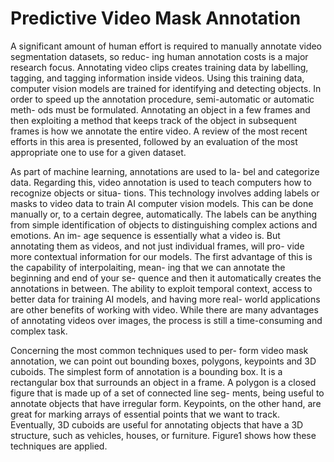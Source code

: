 # Predictive Video Mask Annotation
A significant amount of human effort is required to
manually annotate video segmentation datasets, so reduc-
ing human annotation costs is a major research focus.
Annotating video clips creates training data by labelling,
tagging, and tagging information inside videos. Using
this training data, computer vision models are trained for
identifying and detecting objects. In order to speed up the
annotation procedure, semi-automatic or automatic meth-
ods must be formulated. Annotating an object in a few
frames and then exploiting a method that keeps track of
the object in subsequent frames is how we annotate the
entire video. A review of the most recent efforts in this
area is presented, followed by an evaluation of the most
appropriate one to use for a given dataset.

As part of machine learning, annotations are used to la-
bel and categorize data. Regarding this, video annotation is
used to teach computers how to recognize objects or situa-
tions. This technology involves adding labels or masks to
video data to train AI computer vision models. This can be
done manually or, to a certain degree, automatically. The
labels can be anything from simple identification of objects
to distinguishing complex actions and emotions. An im-
age sequence is essentially what a video is. But annotating
them as videos, and not just individual frames, will pro-
vide more contextual information for our models. The first
advantage of this is the capability of interpolaiting, mean-
ing that we can annotate the beginning and end of your se-
quence and then it automatically creates the annotations in
between. The ability to exploit temporal context, access to
better data for training AI models, and having more real-
world applications are other benefits of working with video.
While there are many advantages of annotating videos over
images, the process is still a time-consuming and complex
task.

Concerning the most common techniques used to per-
form video mask annotation, we can point out bounding boxes, polygons, keypoints and 3D cuboids. The simplest
form of annotation is a bounding box. It is a rectangular
box that surrounds an object in a frame. A polygon is a
closed figure that is made up of a set of connected line seg-
ments, being useful to annotate objects that have irregular
form. Keypoints, on the other hand, are great for marking
arrays of essential points that we want to track. Eventually,
3D cuboids are useful for annotating objects that have a 3D
structure, such as vehicles, houses, or furniture. Figure1
shows how these techniques are applied.
